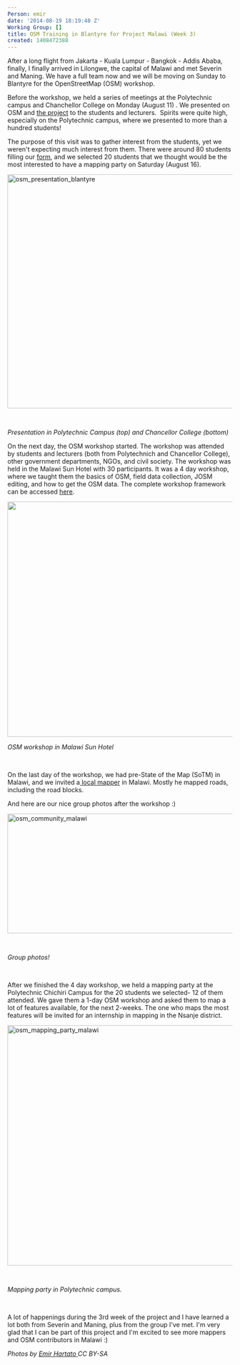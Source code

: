 ```yaml
---
Person: emir
date: '2014-08-19 18:19:48 Z'
Working Group: []
title: OSM Training in Blantyre for Project Malawi (Week 3)
created: 1408472388
---
```

<p>After a long flight from Jakarta - Kuala Lumpur - Bangkok - Addis Ababa, finally, I finally arrived in Lilongwe, the capital of Malawi and met Severin and Maning. We have a full team now and we will be moving on Sunday to Blantyre for the OpenStreetMap (OSM) workshop.</p><p>Before the workshop, we held a series of meetings at the Polytechnic campus and Chanchellor College on Monday (August 11) . We presented on OSM and <a href="http://hot.openstreetmap.org/projects/osm_community_mapping_for_flood_preparedness_in_malawi" target="_blank">the project</a>&nbsp;to the students and lecturers. &nbsp;Spirits were quite high, especially on the Polytechnic campus, where we presented to more than a hundred students!</p><p>The purpose of this visit was to gather interest from the students, yet we weren't expecting much interest from them. There were around 80 students filling our <a href="https://docs.google.com/forms/d/1QKF-u3kfcmdeT7ppfyiM2tfw41hmOwRUu2IBLFD0S5s/viewform" target="_blank">form</a>, and we selected 20 students that we thought would be the most interested to have a mapping party on Saturday (August 16).</p><p><a href="http://hot.openstreetmap.org/sites/default/files/collage_0.jpg"><img class="image-large" title="OSM Presentation in Polytechnic and Chancellor College" src="/sites/default/files/styles/large/public/collage_0.jpg?itok=ROy4pmk_" alt="osm_presentation_blantyre" width="524" height="524"></a></p><p>&nbsp;</p><p><em>Presentation in Polytechnic Campus (top) and Chancellor College (bottom)</em></p><p>On the next day, the OSM workshop started. The workshop was attended by students and lecturers (both from Polytechnich and Chancellor College), other government departments, NGOs, and civil society. The workshop was held in the Malawi Sun Hotel with 30 participants. It was a 4 day workshop, where we taught them the basics of OSM, field data collection, JOSM editing, and how to get the OSM data. The complete workshop framework can be accessed&nbsp;<a href="https://docs.google.com/document/d/1OFEbs0VsaggjkgIsVOamt__aqnPMnz8k-zEsDkVxfG0/edit#heading=h.oajlszlevt1f" target="_blank">here</a>.</p><p><a href="http://hot.openstreetmap.org/sites/default/files/collage_1.jpg"><img class="image-large" src="/sites/default/files/styles/large/public/collage_1.jpg?itok=O6dQ_D95" alt="" width="527" height="527"></a></p><p><em>OSM workshop in Malawi Sun Hotel</em></p><p>&nbsp;</p><p>On the last day of the workshop, we had pre-State of the Map (SoTM) in Malawi, and we invited a<a href="https://www.openstreetmap.org/user/dkmw1" target="_blank">&nbsp;local mapper</a>&nbsp;in Malawi. Mostly he mapped roads, including the road blocks.</p><p>And here are our nice group photos after the workshop :)</p><p><a href="%20http://hot.openstreetmap.org/sites/default/files/collage3.jpg"><img class="image-large" title="Workshop Participant with Trainers" src="/sites/default/files/styles/large/public/collage3.jpg?itok=IeTf_CFT" alt="osm_community_malawi" width="536" height="268"></a></p><p>&nbsp;</p><p><em>Group photos!</em></p><p>&nbsp;</p><p>After we finished the 4 day workshop, we held a mapping party at the Polytechnic Chichiri Campus for the 20 students we selected- 12 of them attended. We gave them a 1-day OSM workshop and asked them to map a lot of features available, for the next 2-weeks. The one who maps the most features will be invited for an internship in mapping in the Nsanje district.&nbsp;</p><p><a href="http://hot.openstreetmap.org/sites/default/files/collage4.jpg"><img class="image-large" title="Mapping Party for selected Polytechnic students" src="/sites/default/files/styles/large/public/collage4.jpg?itok=xlv1hlcO" alt="osm_mapping_party_malawi" width="538" height="538"></a></p><p>&nbsp;</p><p><em>Mapping party in Polytechnic campus.</em></p><p>&nbsp;</p><p>A lot of happenings during the 3rd week of the project and I have learned a lot both from Severin and Maning, plus from the group I've met. I'm very glad that I can be part of this project and I'm excited to see more mappers and OSM contributors in Malawi :)</p><p><em>Photos by <a href="http://flickr.com/photos/emirhartato" target="_blank">Emir Hartato </a>CC BY-SA</em></p><pre><br><br><br></pre><p>&nbsp;</p><p>&nbsp;</p><p>&nbsp;</p><p>&nbsp;</p><p>&nbsp;</p><p>&nbsp;</p><p>&nbsp;</p>
